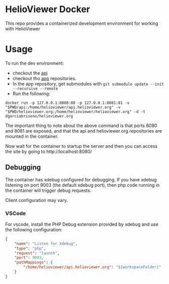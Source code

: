 # HelioViewer Docker
This repo provides a containerized development environment for working with HelioViewer

# Usage
To run the dev environment:

- checkout the [api](https://github.com/Helioviewer-Project/api)
- checkout tho [app](https://github.com/Helioviewer-Project/helioviewer.org) repositories.
- In the app repository, get submodules with `git submodule update --init --recursive --remote`
- Run the following:
```
docker run -p 127.0.0.1:8080:80 -p 127.0.0.1:8081:81 -v "$PWD/api:/home/helioviewer/api.helioviewer.org" -v "$PWD/helioviewer.org:/home/helioviewer/helioviewer.org" -d -t dgarciabriseno/helioviewer.org
```

The important thing to note about the above command is that ports 8080 and 8081 are exposed, and that the api and helioviewer.org repositories are mounted in the container.

Now wait for the container to startup the server and then you can access the site by going to http://localhost:8080/

## Debugging
The container has xdebug configured for debugging.
If you have xdebug listening on port 9003 (the default xdebug port), then php code running in the container will trigger debug requests.

Client configuration may vary.

### VSCode
For vscode, install the PHP Debug extension provided by xdebug and use the following configuration:
```json
{
    "name": "Listen for Xdebug",
    "type": "php",
    "request": "launch",
    "port": 9003,
    "pathMappings": {
        "/home/helioviewer/api.helioviewer.org": "${workspaceFolder}"
    }
}
```
